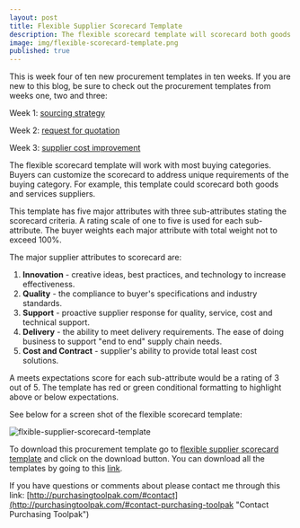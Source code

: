 ```yaml
---
layout: post
title: Flexible Supplier Scorecard Template
description: The flexible scorecard template will scorecard both goods and services suppliers. Procurement can customize the supplier scorecard template to address unique requirements of the buying category. For example, this procurement template could scorecard both goods and services suppliers.
image: img/flexible-scorecard-template.png
published: true
---
```


This is week four of ten new procurement templates in ten weeks. If you are new to this blog, be sure to check out the procurement templates from weeks one, two and three:

 Week 1:	[sourcing strategy]({{site.baseurl}}/2017/04/07/sourcing-strategy-template)

 Week 2:	[request for quotation]({{site.baseurl}}/2017/04/14/request-for-quotation-template)

 Week 3:	[supplier cost improvement]({{site.baseurl}}/2017/04/21/supplier-cost-improvement-template)

The flexible scorecard template will work with most buying categories.  Buyers can customize the scorecard to address unique requirements of the buying category. For example, this template could scorecard both goods and services suppliers. <!--more-->

This template has five major attributes with three sub-attributes stating the scorecard criteria. A rating scale of one to five is used for each sub-attribute. The buyer weights each major attribute with total weight not to exceed 100%. 

The major supplier attributes to scorecard are:

1. **Innovation** - creative ideas, best practices, and technology to increase effectiveness.
2. **Quality** - the compliance to buyer's specifications and industry standards.
3. **Support** - proactive supplier response for quality, service, cost and technical support.
4. **Delivery** - the ability to meet delivery requirements. The ease of doing business to support "end to end" supply chain needs.
5. **Cost and Contract** - supplier's ability to provide total least cost solutions.

A meets expectations score for each sub-attribute would be a rating of 3 out of 5. The template has red or green conditional formatting to highlight above or below expectations.

See below for a screen shot of the flexible scorecard template:
 <div style="text-align:left" markdown="1">

![flxible-supplier-scorecard-template]({{site.baseurl}}/img/flexible-scorecard-template.png)
 </div>

To download this procurement template go to <a href="https://github.com/purchasingtoolpak/purchasingtoolpak/blob/master/supplier-integration/flexible-supplier-scorecard-template.xlsx">flexible supplier scorecard template</a> and click on the download button. You can download all the templates by going to this <a href="http://purchasingtoolpak.com/#download-procurement-templates">link</a>.

If you have questions or comments about please contact me through this link:
[http://purchasingtoolpak.com/#contact](http://purchasingtoolpak.com/#contact-purchasing-toolpak "Contact Purchasing Toolpak")
